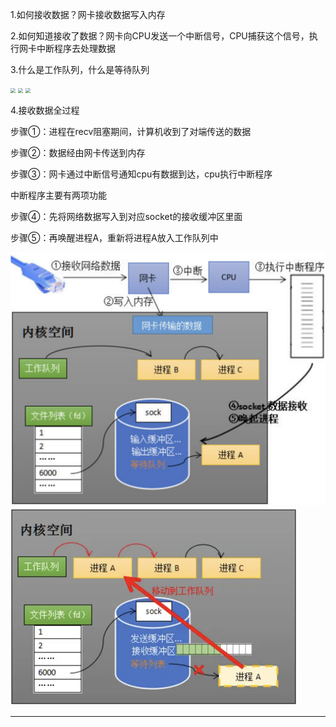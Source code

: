 1.如何接收数据？网卡接收数据写入内存

2.如何知道接收了数据？网卡向CPU发送一个中断信号，CPU捕获这个信号，执行网卡中断程序去处理数据

3.什么是工作队列，什么是等待队列

<img src="/Users/dlinka/IdeaProjects/technology/IO/NIO/epoll/1.png" style="zoom:50%;" />

<img src="/Users/dlinka/IdeaProjects/technology/IO/NIO/epoll/2.png" style="zoom:50%;" />

<img src="/Users/dlinka/IdeaProjects/technology/IO/NIO/epoll/3.png" style="zoom:50%;" />

4.接收数据全过程

步骤①：进程在recv阻塞期间，计算机收到了对端传送的数据

步骤②：数据经由网卡传送到内存

步骤③：网卡通过中断信号通知cpu有数据到达，cpu执行中断程序

中断程序主要有两项功能

步骤④：先将网络数据写入到对应socket的接收缓冲区里面

步骤⑤：再唤醒进程A，重新将进程A放入工作队列中

<img src="./4.png" style="zoom:50%;" />

<img src="./5.png" style="zoom:50%;" />

---

